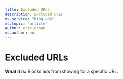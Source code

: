 ```yaml
---
title: Excluded URLs
description: Excluded URLs
ms.service: "bing-ads"
ms.topic: "article"
author: eric-urban
ms.author: eur
---
```


# Excluded URLs

**What it is:** Blocks ads from showing for a specific URL.


